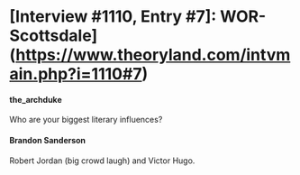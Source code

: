 # [Interview #1110, Entry #7]: WOR-Scottsdale](https://www.theoryland.com/intvmain.php?i=1110#7)

#### the\_archduke

Who are your biggest literary influences?

#### Brandon Sanderson

Robert Jordan (big crowd laugh) and Victor Hugo.

